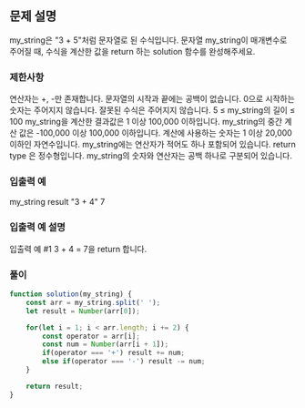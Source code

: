 ## 문제 설명

my_string은 "3 + 5"처럼 문자열로 된 수식입니다. 문자열 my_string이 매개변수로 주어질 때, 수식을 계산한 값을 return 하는 solution 함수를 완성해주세요.

### 제한사항

연산자는 +, -만 존재합니다.
문자열의 시작과 끝에는 공백이 없습니다.
0으로 시작하는 숫자는 주어지지 않습니다.
잘못된 수식은 주어지지 않습니다.
5 ≤ my_string의 길이 ≤ 100
my_string을 계산한 결과값은 1 이상 100,000 이하입니다.
my_string의 중간 계산 값은 -100,000 이상 100,000 이하입니다.
계산에 사용하는 숫자는 1 이상 20,000 이하인 자연수입니다.
my_string에는 연산자가 적어도 하나 포함되어 있습니다.
return type 은 정수형입니다.
my_string의 숫자와 연산자는 공백 하나로 구분되어 있습니다.

### 입출력 예

my_string result
"3 + 4" 7

### 입출력 예 설명

입출력 예 #1
3 + 4 = 7을 return 합니다.

### 풀이

```javaScript
function solution(my_string) {
    const arr = my_string.split(' ');
    let result = Number(arr[0]);

    for(let i = 1; i < arr.length; i += 2) {
        const operator = arr[i];
        const num = Number(arr[i + 1]);
        if(operator === '+') result += num;
        else if(operator === '-') result -= num;
    }

    return result;
}
```
